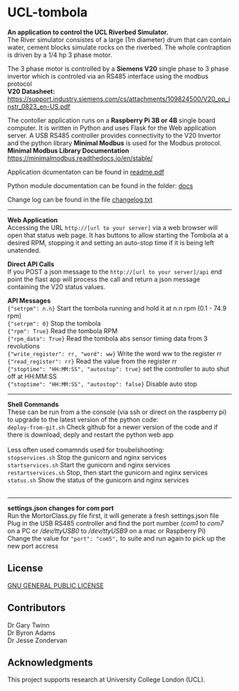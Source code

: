 # UCL-tombola

**An application to control the UCL Riverbed Simulator.**
<br>
The River simulator consistes of a large (1m diameter) drum that can contain water, cement blocks simulate rocks on the riverbed.
The whole contraption is driven by a 1/4 hp 3 phase motor.

The 3 phase motor is controlled by a **Siemens V20** single phase to 3 phase invertor which is controled via an RS485 
interface using the modbus protocol<br>
**V20 Datasheet:**
https://support.industry.siemens.com/cs/attachments/109824500/V20_op_instr_0823_en-US.pdf
  
The contoller application runs on a **Raspberry Pi 3B or 4B** single board computer. It is written in Python and uses 
Flask for the Web application server. A USB RS485 controller provides connectivity to the V20 Invertor and the python 
library **Minimal Modbus** is used for the Modbus protocol.<br>
**Minimal Modbus Library Documentation** https://minimalmodbus.readthedocs.io/en/stable/

Application dcumentaton can be found in [readme.pdf](./README.pdf)

Python module documentation can be found in the folder: [docs](./docs/readme.md)

Change log can be found in the file [changelog.txt](./changelog.txt)


---
**Web Application**
<br>
Accessing the URL `http://[url to your server]` via a web browser will open that status web page. It has buttons to
allow starting the Tombola at a desired RPM, stopping it and setting an auto-stop time if it is being left unatended.

**Direct API Calls**
<br>
If you POST a json message to the `http://[url to your server]/api` end point the flast app will process the call and
return a json message containing the V20 status values.

**API Messages**
<br>
`{"setrpm": n.n}`  Start the tombola running and hold it at n.n rpm (0.1 - 74.9 rpm)<br>
`{"setrpm": 0}`  Stop the tombola<br>
`{"rpm": True}`  Read the tombola RPM<br>
`{"rpm_data": True}`  Read the tombola abs sensor timing data from 3 revolutions<br>
`{"write_register": rr, "word": ww}`  Write the word ww to the register rr<br>
`{"read_register": rr}`  Read the value from the register rr<br>
`{"stoptime": "HH:MM:SS", "autostop": true}` set the controller to auto shut off at HH:MM:SS<br>
`{"stoptime": "HH:MM:SS", "autostop": false}` Disable auto stop

---

**Shell Commands**
<br>
These can be run from a the console (via ssh or direct on the raspberry pi) to upgrade to the latest version of the
python code:<br>
`deploy-from-git.sh`  Check github for a newer version of the code and if there is download, deply and restart the 
python web app<br>
<br>
Less often used comamnds used for troubelshooting:<br>
`stopservices.sh` Stop the gunicorn and nginx services<br>
`startservices.sh` Start the gunicorn and nginx services<br>
`restartservices.sh` Stop, then start the gunicorn and nginx services<br>
`status.sh` Show the status of the gunicorn and nginx services<br>
<br>

---

**settings.json changes for com port**
<br>
Run the MortorClass.py file first, it will generate a fresh settings.json file<br>
Plug in the USB RS485 controller and find the port number (*com1* to *com7* on a PC or */dev/ttyUSB0* to
*/dev/ttyUSB9* on a mac or Raspberry Pi)  <br>
Change the value for `"port": "com5",`  to suite and run again to pick up the new port accress

## License
[GNU GENERAL PUBLIC LICENSE](./LICENCE)
## Contributors
Dr Gary Twinn   
Dr Byron Adams  
Dr Jesse Zondervan  
## Acknowledgments
This project supports research at University College London (UCL).